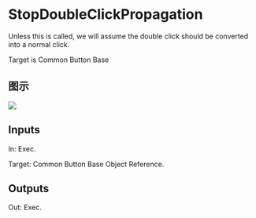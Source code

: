# StopDoubleClickPropagation

Unless this is called, we will assume the double click should be converted into a normal click.

Target is Common Button Base

## 图示

![]($-20221218-18210186.png)

## Inputs

In: Exec.

Target: Common Button Base Object Reference.  

## Outputs

Out: Exec.

